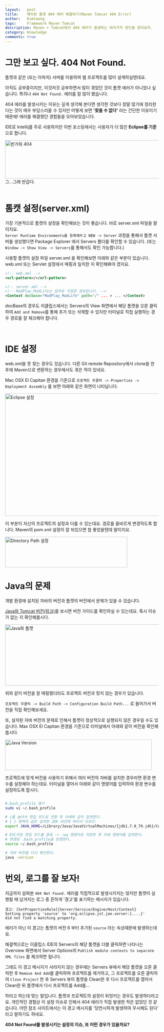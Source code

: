 ```yaml
---
layout:   post
title:    메이븐 톰캣 404 에러 해결하기(Maven Tomcat 404 Error)
author:   Kimtaeng
tags: 	  Framework Maven Tomcat
description: Maven + Tomcat에서 404 에러가 발생하는 여러가지 원인을 찾아보자. 
category: Knowledge
comments: true
---
```


# 그만 보고 싶다. 404 Not Found.

톰캣과 같은 (또는 아파치) 서버를 이용하여 웹 프로젝트를 많이 설계하실텐데요.

아직도 공부중이지만, 이것저것 공부하면서 많이 겪었던 것이 톰캣 에러가 아니었나 싶습니다.
특히나 ```404 Not Found.``` 에러를 참 많이 봤습니다.

404 에러를 발생시키는 이유는 깊게 생각해 본다면 생각한 것보다 정말 많기에
정리한다는 것이 매우 부담스러울 수 있지만
어떻게 보면 <b>'찾을 수 없다'</b> 라는 간단한 이유이기 때문에!
에러를 해결했던 경험들을 모아보았습니다.

IDE로 Intellij를 주로 사용하지만 이번 포스팅에서는 사용자가 더 많은 <b>Eclipse를 기준</b>으로 합니다.


<img class="post_image" src="{{ site.baseurl }}/img/post/2018-01-08-maven-tomcat-404-error-1.png" width="740" height="125" alt="반가워 404"/>

<div class="post_caption">그...그래 반갑다.</div>

<br/>

# 톰캣 설정(server.xml)

가장 기본적으로 톰캣의 설정을 확인해보는 것이 좋습니다. 바로 server.xml 파일을 말이지요.<br/>
```Server Runtime Environments를 등록해두고 NEW -> Server``` 과정을 통해서 톰캣 서버를 생성했다면
Package Explorer 에서 Servers 폴더를 확인할 수 있습니다.
(또는 ```Window -> Show View -> Servers```를 통해서도 확인 가능합니다.)

사용할 톰캣의 설정 파일 server.xml 을 확인해보면 아래와 같은 부분이 있습니다.
web.xml 또는 Servlet 설정에서 매핑과 일치한 지 확인해봐야 겠지요.

```xml
<!-- web.xml -->
<url-pattern>/</url-pattern>

<!-- server.xml -->
<!-- MadPlay_MadLife는 임의로 지정한 경로입니다. -->
<Context docbase="MadPlay_MadLife" path="/" ... > ... </Context>
```

docBase의 경우도 이클립스에서는 Servers의 View 화면에서 해당 톰캣을 오른 클릭하여
```Add and Remove```를 통해 추가 또는 삭제할 수 있지만 터미널로 직접 실행하는 경우 경로를 잘 체크해야 합니다.

<br/>

# IDE 설정

web.xml을 못 찾는 경우도 있습니다.
다른 Git remote Repository에서 clone을 한 후에 Maven으로 변환하는 경우에서도 겪은 적이 있네요.

Mac OSX El Capitan 환경을 기준으로 ```프로젝트 우클릭 -> Properties -> Deployment Assembly``` 를 보면
아래와 같은 화면이 나타납니다.

<img class="post_image" src="{{ site.baseurl }}/img/post/2018-01-08-maven-tomcat-404-error-2.png" width="700" height="400" alt="Eclipse 설정"/>

이 부분이 자신의 프로젝트의 설정과 다를 수 있는데요. 경로를 올바르게 변경하도록 합니다.
Maven의 pom.xml 설정이 잘 되있으면 참 좋았을텐데 말이지요.

<img class="post_image" src="{{ site.baseurl }}/img/post/2018-01-08-maven-tomcat-404-error-3.png" width="400" height="100" alt="Directory Path 설정"/>

<br/>

# Java의 문제

개발 환경에 설치된 자바의 버전과 톰캣의 버전에서 문제가 있을 수 있습니다.

<a href="http://tomcat.apache.org/whichversion.html" target="_blank">Java와 Tomcat 버전(링크)</a>를 보시면
버전 가이드를 확인하실 수 있는데요. 혹시 이슈가 없는 지 확인해봅시다.

<img class="post_image" src="{{ site.baseurl }}/img/post/2018-01-08-maven-tomcat-404-error-4.png" width="700" height="200" alt="Java와 톰캣"/>

위와 같이 버전을 잘 매핑했더라도 프로젝트 버전과 맞지 않는 경우가 있습니다.

```프로젝트 우클릭 -> Build Path -> Configuration Build Path...``` 로 들어가서 버전을 직접 확인해보세요.

또, 설치돤 자바 버전의 문제로 인해서 톰캣이 정상적으로 실행되지 않은 경우일 수도 있습니다.
Max OSX El Capitan 환경을 기준으로 터미널에서 아래와 같이 버전을 확인해봅시다.

<img class="post_image" src="{{ site.baseurl }}/img/post/2018-01-08-maven-tomcat-404-error-5.png" width="480" height="100" alt="Java Version"/>

<br/>

프로젝트에 맞게 버전을 사용하기 위해서 여러 버전의 자바를 설치한 경우라면 환경 변수를 설정해야 하는데요.
터미널을 열어서 아래와 같이 명령어를 입력하여 환경 변수를 설정하도록 합시다.

```bash

#.bash_profile 열기
sudo vi ~/.bash_profile

# i를 눌러서 편집 모드로 전환 후 아래와 같이 입력한다.
# { } 영역의 값은 설치한 JDK 버전에 따라서 다르다.
export JAVA_HOME=/Library/Java/JavaVirtualMachines/{jdk1.7.0_79.jdk}/Contents/Home

# ESC키로 편집 모드를 종료 -> :wq 명령어로 저장한 후 아래 명령어를 입력한다.
# 변경된 .bash_profile을 반영한다.
source ~/.bash_profile

# 자바 버전을 다시 확인한다.
java -version
```

# 번외, 로그를 잘 보자!

지금까지 살펴본 ```404 Not Found.``` 에러를 직접적으로 발생시키지는 않지만
톰캣이 실행될 때 남겨지는 로그 중 흔하게 '경고'를 표기하는 메시지가 있습니다.

```
경고: [SetPropertiesRule]{Server/Service/Engine/Host/Context}
Setting property 'source' to 'org.eclipse.jst.jee.server:{....}'
did not find a matching property.
```

에러가 아닌 이 경고는 톰캣의 버전 6 부터 추가된 ```source``` 라는 속성때문에 발생하는데요.

해결책으로는 이클립스 IDE의 Servers의 해당 톰캣을 더블 클릭하면 나타나는 Overview 화면에서
Server Options의 ```Publish module contexts to separate XML files``` 를 체크하면 됩니다.

그래도 이 경고 메시지가 사라지지 않는 경우에는 Servers 뷰에서 해당 톰캣을 오른 클릭한 후
```Remove And Add```를 클릭하여 프로젝트를 제거하고, 그 프로젝트를 오른 클릭하여 ```Close Project``` 한 후
Servers 뷰의 톰캣을 Clean한 후 다시 프로젝트를 열어서 Clean한 뒤 톰캣에서 다시 프로젝트를 Add를...

하라고 하는데 맞는 말입니다. 톰캣과 프로젝트의 설정이 뒤엉키는 경우도 발생하더라고요.
개인적인 경험상 이 설정 이슈로 인해서 404 에러가 직접 발생한 적은 없었던 것 같습니다.
어떤 참조 사이트에서는 이 경고 메시지를 '당연시하게 발생하여 무시해도 된다' 라고 말하기도 하네요.

<b>404 Not Found를 발생시키는 설정의 이슈, 또 어떤 경우가 있을까요?</b>  

